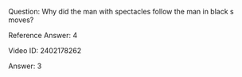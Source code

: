 Question: Why did the man with spectacles follow the man in black s moves?

Reference Answer: 4

Video ID: 2402178262

Answer: 3

